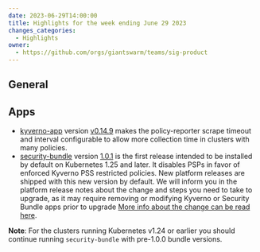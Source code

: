 ```yaml
---
date: 2023-06-29T14:00:00
title: Highlights for the week ending June 29 2023
changes_categories:
  - Highlights
owner:
  - https://github.com/orgs/giantswarm/teams/sig-product
---
```


## General

## Apps

- [kyverno-app](https://github.com/giantswarm/kyverno-app) version [v0.14.9](https://github.com/giantswarm/kyverno-app/blob/main/CHANGELOG.md#0149---2023-06-26) makes the policy-reporter scrape timeout and interval configurable to allow more collection time in clusters with many policies.
- [security-bundle](https://github.com/giantswarm/security-bundle) version [1.0.1](https://github.com/giantswarm/security-bundle/blob/main/CHANGELOG.md#101---2023-06-26) is the first release intended to be installed by default on Kubernetes 1.25 and later. It disables PSPs in favor of enforced Kyverno PSS restricted policies. New platform releases are shipped with this new version by default. We will inform you in the platform release notes about the change and steps you need to take to upgrade, as it may require removing or modifying Kyverno or Security Bundle apps prior to upgrade [More info about the change can be read here](https://github.com/giantswarm/security-bundle/tree/main#installing). 

__Note__: For the clusters running Kubernetes v1.24 or earlier you should continue running `security-bundle` with pre-1.0.0 bundle versions. 

